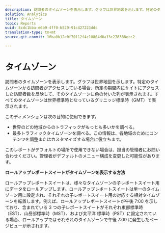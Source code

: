 ```yaml
---
description: 訪問者のタイムゾーンを表示します。グラフは世界地図を示します。特定のタイムゾーンから訪問者がアクセスしている場合、所定の期間内にサイトにアクセスした訪問者数を反映して、そのタイムゾーンに色の付いた列が表示されます。すべてのタイムゾーンは世界標準時となっているグリニッジ標準時（GMT）で表示されます。
solution: Analytics
title: タイムゾーン
topic: Reports
uuid: 8cdc1bba-e6b9-4ff0-b529-91c427223ddc
translation-type: tm+mt
source-git-commit: 16ba0b12e0f70112f4c10804d0a13c278388ecc2

---
```



# タイムゾーン

訪問者のタイムゾーンを表示します。グラフは世界地図を示します。特定のタイムゾーンから訪問者がアクセスしている場合、所定の期間内にサイトにアクセスした訪問者数を反映して、そのタイムゾーンに色の付いた列が表示されます。すべてのタイムゾーンは世界標準時となっているグリニッジ標準時（GMT）で表示されます。

このディメンションは次の目的に使用できます。

* 世界のどの地域からのトラフィックがもっとも多いかを調べる。
* 最多トラフィックタイムゾーンを調べる。この情報は、各地域のためにコンテンツを調整またはカスタマイズする場合に役立ちます。

このレポートがデフォルトの場所で使用できない場合は、担当の管理者にお問い合わせください。管理者がデフォルトのメニュー構成を変更した可能性があります。

**ロールアップレポートスイートがタイムゾーンを表示する方法**

ロールアップレポートスイートは、様々なタイムゾーンの子レポートスイート用にデータをロールアップします。ロールアップレポートスイートは単一のタイムゾーン用に設定され、それぞれの子レポートスイート用の対応する相対タイムゾーンを転置します。例えば、ロールアップレポートスイートが午後 7:00 を示しており、含まれている 3 つの子レポートスイートがそれぞれ東部標準時（EST）、山岳部標準時（MST）、および太平洋 標準時（PST）に設定されている場合、ロールアップではそれぞれのタイムゾーンで午後 7:00 に発生したページビューが示されます。
